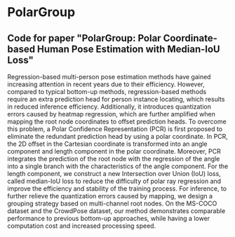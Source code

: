 # PolarGroup
Code for paper "PolarGroup: Polar Coordinate-based Human Pose Estimation with Median-IoU Loss"
----------------------------------------------------------------------------------------------
Regression-based multi-person pose estimation methods have gained increasing attention in recent years due to their efficiency. However, compared to typical bottom-up methods, regression-based methods require an extra prediction head for person instance locating, which results in reduced inference efficiency. Additionally, it introduces quantization errors caused by heatmap regression, which are further amplified when mapping the root node coordinates to offset prediction heads. To overcome this problem, a Polar Confidence Representation (PCR) is first proposed to eliminate the redundant prediction head by using a polar coordinate. In PCR, the 2D offset in the Cartesian coordinate is transformed into an angle component and length component in the polar coordinate. Moreover, PCR integrates the prediction of the root node with the regression of the angle into a single branch with the characteristics of the angle component. For the length component, we construct a new Intersection over Union (IoU) loss, called median-IoU loss to reduce the difficulty of polar ray regression and improve the efficiency and stability of the training process. For inference, to further relieve the quantization errors caused by mapping, we design a grouping strategy based on multi-channel root nodes. On the MS-COCO dataset and the CrowdPose dataset, our method demonstrates comparable performance to previous bottom-up approaches, while having a lower computation cost and increased processing speed.
